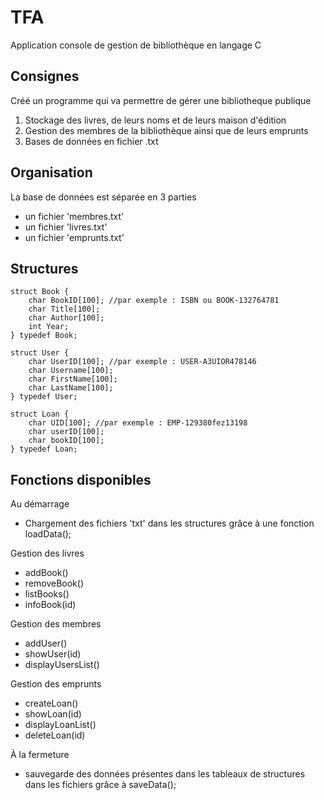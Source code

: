# TFA
Application console de gestion de bibliothèque en langage C

## Consignes
Créé un programme qui va permettre de gérer une bibliotheque publique

1. Stockage des livres, de leurs noms et de leurs maison d'édition
2. Gestion des membres de la bibliothèque ainsi que de leurs emprunts
3. Bases de données en fichier .txt

## Organisation
La base de données est séparée en 3 parties
- un fichier 'membres.txt'
- un fichier 'livres.txt'
- un fichier 'emprunts.txt'

## Structures
```
struct Book {
    char BookID[100]; //par exemple : ISBN ou BOOK-132764781
    char Title[100];
    char Author[100];
    int Year;
} typedef Book;

struct User {
    char UserID[100]; //par exemple : USER-A3UIOR478146
    char Username[100];
    char FirstName[100];
    char LastName[100];
} typedef User;

struct Loan {
    char UID[100]; //par exemple : EMP-129380fez13198
    char userID[100];
    char bookID[100];
} typedef Loan;
```
## Fonctions disponibles
Au démarrage
- Chargement des fichiers 'txt' dans les structures grâce à une fonction loadData();

Gestion des livres
- addBook()
- removeBook()
- listBooks()
- infoBook(id)

Gestion des membres
- addUser()
- showUser(id)
- displayUsersList()

Gestion des emprunts
- createLoan()
- showLoan(id)
- displayLoanList()
- deleteLoan(id)

À la fermeture
- sauvegarde des données présentes dans les tableaux de structures dans les fichiers grâce à saveData(); 
